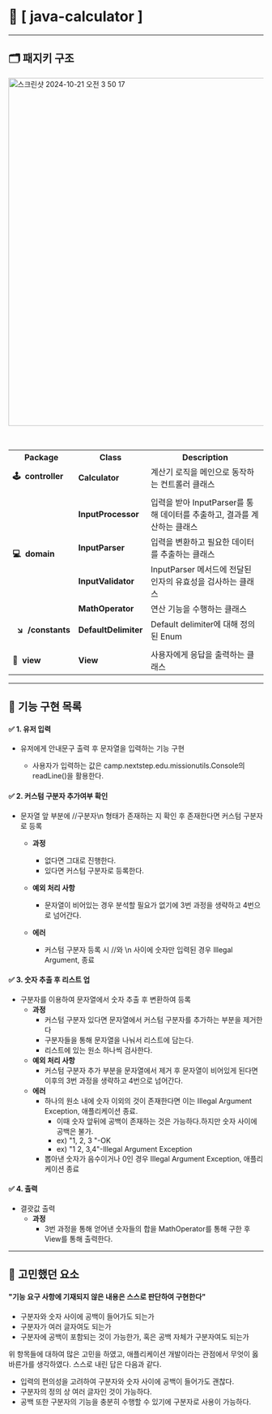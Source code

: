 # 🔢  **[&nbsp;java-calculator&nbsp;]**

----


## 🗂 패지키 구조

<img width="686" alt="스크린샷 2024-10-21 오전 3 50 17" src="https://github.com/user-attachments/assets/65acb647-639d-4237-82ea-ca370dea2ac3">

&nbsp;

<div>
<table>
<tr>
<th>Package</th>
<th>Class</th>
<th>Description</th>
</tr>

<tr>
<td><b>🕹&nbsp;&nbsp;controller</b></td>
<td><b>Calculator</b></td>
<td>계산기 로직을 메인으로 동작하는 컨트롤러 클래스</td>
</tr>

<tr><td colspan="3"></td></tr>

<tr>
<td rowspan="4"><b>💻  domain</b></td>
<td><b>InputProcessor</b></td>
<td>입력을 받아 InputParser를 통해 데이터를 추출하고, 결과를 계산하는 클래스</td>
</tr>

<tr>
<td><b>InputParser</b></td>
<td> 입력을 변환하고 필요한 데이터를 추출하는 클래스 </td>
</tr>

<tr>
<td><b>InputValidator</b></td>
<td>InputParser 메서드에 전달된 인자의 유효성을 검사하는 클래스</td>
</tr>

<tr>
<td><b>MathOperator</b></td>
<td>연산 기능을 수행하는 클래스</td>
</tr>

<tr>
<td><b>  ↘️  /constants</b></td>
<td><b>DefaultDelimiter</b></td>
<td> Default delimiter에 대해 정의된 Enum</td>
</tr>

<tr><td colspan="3"></td></tr>

<tr>
<td rowspan="1"><b>💬  view</b></td>
<td><b>View</b></td>
<td>사용자에게 응답을 출력하는 클래스</td>
</tr>

</table>
</div>


---

## 📝 기능 구현 목록

#### ✅ 1. 유저 입력

- 유저에게 안내문구 출력 후 문자열을 입력하는 기능 구현

    - 사용자가 입력하는 값은 camp.nextstep.edu.missionutils.Console의 readLine()을 활용한다.

#### ✅ 2. 커스텀 구분자 추가여부 확인

- 문자열 앞 부분에 //구분자\n 형태가 존재하는 지 확인 후 존재한다면 커스텀 구분자로 등록
    - **과정**
        - 없다면 그대로 진행한다.
        - 있다면 커스텀 구분자로 등록한다.

    - **예외 처리 사항**
        - 문자열이 비어있는 경우 분석할 필요가 없기에 3번 과정을 생략하고 4번으로 넘어간다.

    - **에러**
        - 커스텀 구분자 등록 시 //와 \n 사이에 숫자만 입력된 경우 Illegal Argument, 종료

#### ✅ 3. 숫자 추출 후 리스트 업

- 구분자를 이용하여 문자열에서 숫자 추출 후 변환하여 등록
    - **과정**
        - 커스텀 구분자 있다면 문자열에서 커스텀 구분자를 추가하는 부분을 제거한다
        - 구분자들을 통해 문자열을 나눠서 리스트에 담는다.
        - 리스트에 있는 원소 하나씩 검사한다.
    - **예외 처리 사항**
        - 커스텀 구분자 추가 부분을 문자열에서 제거 후 문자열이 비어있게 된다면 이후의 3번 과정을 생략하고 4번으로 넘어간다.
    - **에러**
        - 하나의 원소 내에 숫자 이외의 것이 존재한다면 이는 Illegal Argument Exception, 애플리케이션 종료.
            - 이때 숫자 앞뒤에 공백이 존재하는 것은 가능하다.하지만 숫자 사이에 공백은 불가.
            - ex) "1, 2, 3 "-OK
            - ex) "1 2, 3,4"-Illegal Argument Exception
        - 뽑아낸 숫자가 음수이거나 0인 경우 Illegal Argument Exception, 애플리케이션 종료

#### ✅ 4. 출력

- 결괏값 출력
    - **과정**
        - 3번 과정을 통해 얻어낸 숫자들의 합을 MathOperator를 통해 구한 후 View를 통해 출력한다.

---

## 🧐 고민했던 요소

#### "기능 요구 사항에 기재되지 않은 내용은 스스로 판단하여 구현한다"

- 구분자와 숫자 사이에 공백이 들어가도 되는가
- 구분자가 여러 글자여도 되는가
- 구분자에 공백이 포함되는 것이 가능한가, 혹은 공백 자체가 구분자여도 되는가

위 항목들에 대하여 많은 고민을 하였고, 애플리케이션 개발이라는 관점에서 무엇이 옳바른가를 생각하였다.
스스로 내린 답은 다음과 같다.

- 입력의 편의성을 고려하여 구분자와 숫자 사이에 공백이 들어가도 괜찮다.
- 구분자의 정의 상 여러 글자인 것이 가능하다.
- 공백 또한 구분자의 기능을 충분히 수행할 수 있기에 구분자로 사용이 가능하다.



